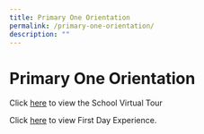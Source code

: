 ```yaml
---
title: Primary One Orientation
permalink: /primary-one-orientation/
description: ""
---
```

# **Primary One Orientation**


Click [here](https://drive.google.com/file/d/1yZ87bVjyKDgmrNyEhQAIZajNce7sE07t/view?usp=sharing) to view the School Virtual Tour

Click [here](https://drive.google.com/file/d/1LOSMjMEFYN8lCQqIClH5lsaEt5R3BjK0/view?usp=sharing) to view First Day Experience.